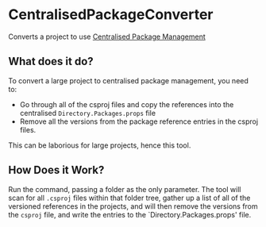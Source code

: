 # CentralisedPackageConverter

Converts a project to use [Centralised Package Management](https://devblogs.microsoft.com/nuget/introducing-central-package-management/)

## What does it do?

To convert a large project to centralised package management, you need to:

* Go through all of the csproj files and copy the references into the centralised `Directory.Packages.props` file
* Remove all the versions from the package reference entries in the csproj files.

This can be laborious for large projects, hence this tool. 

## How Does it Work?

Run the command, passing a folder as the only parameter. The tool will scan for all `.csproj` files within that 
folder tree, gather up a list of all of the versioned references in the projects, and will then remove the versions
from the `csproj` file, and write the entries to the `Directory.Packages.props' file.
